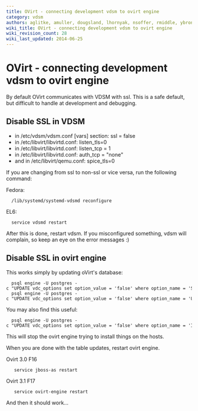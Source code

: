 ```yaml
---
title: OVirt - connecting development vdsm to ovirt engine
category: vdsm
authors: aglitke, amuller, dougsland, lhornyak, nsoffer, rmiddle, ybronhei
wiki_title: OVirt - connecting development vdsm to ovirt engine
wiki_revision_count: 28
wiki_last_updated: 2014-06-25
---
```


# OVirt - connecting development vdsm to ovirt engine

By default OVirt communicates with VDSM with ssl. This is a safe default, but difficult to handle at development and debugging.

## Disable SSL in VDSM

*   in /etc/vdsm/vdsm.conf [vars] section: ssl = false
*   in /etc/libvirt/libvirtd.conf: listen_tls=0
*   in /etc/libvirt/libvirtd.conf: listen_tcp = 1
*   in /etc/libvirt/libvirtd.conf: auth_tcp = "none"
*   and in /etc/libvirt/qemu.conf: spice_tls=0

If you are changing from ssl to non-ssl or vice versa, run the following command:

Fedora:

      /lib/systemd/systemd-vdsmd reconfigure

EL6:

      service vdsmd restart

After this is done, restart vdsm. If you misconfigured something, vdsm will complain, so keep an eye on the error messages :)

## Disable SSL in ovirt engine

This works simply by updating oVirt's database:

      psql engine -U postgres -c "UPDATE vdc_options set option_value = 'false' where option_name = 'SSLEnabled'"
      psql engine -U postgres -c "UPDATE vdc_options set option_value = 'false' where option_name = 'UseSecureConnectionWithServers'"

You may also find this useful:

      psql engine -U postgres -c "UPDATE vdc_options set option_value = 'false' where option_name = 'InstallVds'"

This will stop the ovirt engine trying to install things on the hosts.

When you are done with the table updates, restart ovirt engine.

Ovirt 3.0 F16

       service jboss-as restart

Ovirt 3.1 F17

       service ovirt-engine restart

And then it should work...

